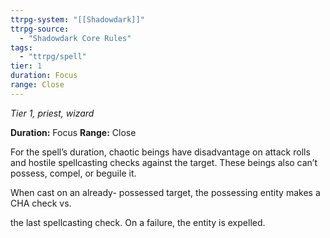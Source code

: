 ```yaml
---
ttrpg-system: "[[Shadowdark]]"
ttrpg-source: 
  - "Shadowdark Core Rules"
tags:
  - "ttrpg/spell"
tier: 1
duration: Focus
range: Close
---
```

*Tier 1, priest, wizard*

**Duration:** Focus
**Range:** Close

For the spell’s duration, chaotic beings have disadvantage on attack rolls and hostile spellcasting checks against the target. These beings also can’t possess, compel, or beguile it.

When cast on an already- possessed target, the possessing entity makes a CHA check vs.

the last spellcasting check. On a failure, the entity is expelled.


